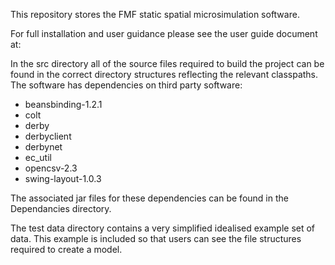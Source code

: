 This repository stores the FMF static spatial microsimulation software.

For full installation and user guidance please see the user guide document at:

In the src directory all of the source files required to build the project can be found in the correct directory structures reflecting the relevant classpaths. The software has dependencies on third party software:
<ul>  
   <li> beansbinding-1.2.1</li>
   <li>colt</li>
   <li>derby</li>
   <li>derbyclient</li>
   <li>derbynet</li>
   <li>ec_util</li>
   <li>opencsv-2.3</li>
   <li>swing-layout-1.0.3</li>
</ul>
The associated jar files for these dependencies can be found in the Dependancies directory.

The test data directory contains a very simplified idealised example set of data.  This example is included so that users can see the file structures required to create a model.